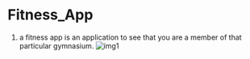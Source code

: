 # Fitness_App
1. a fitness app is an application to see that you are a member of that particular gymnasium.
![img1](https://github.com/DhrRas/Fitness_App/assets/139530340/8d8d9d81-34ef-43d2-9396-d5920e641dab)
